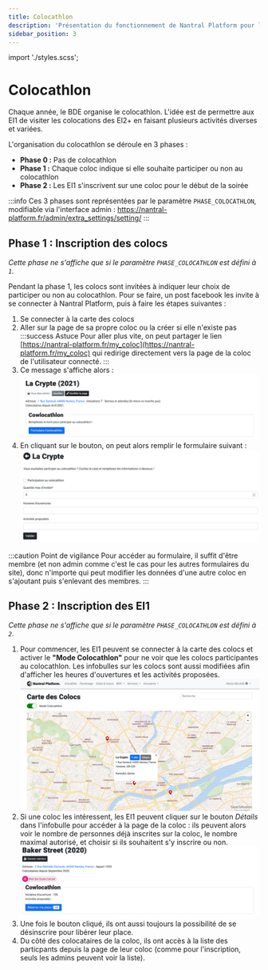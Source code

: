 ```yaml
---
title: Colocathlon
description: 'Présentation du fonctionnement de Nantral Platform pour le colocathlon'
sidebar_position: 3
---
```


import './styles.scss';

# Colocathlon

Chaque année, le BDE organise le colocathlon. L'idée est de permettre aux EI1 de
visiter les colocations des EI2+ en faisant plusieurs activités diverses et variées.

L'organisation du colocathlon se déroule en 3 phases :

- **Phase 0 :** Pas de colocathlon
- **Phase 1 :** Chaque coloc indique si elle souhaite participer ou non au colocathlon
- **Phase 2 :** Les EI1 s'inscrivent sur une coloc pour le début de la soirée

:::info
Ces 3 phases sont représentées par le paramètre `PHASE_COLOCATHLON`, modifiable
via l'interface admin : https://nantral-platform.fr/admin/extra_settings/setting/
:::

## Phase 1 : Inscription des colocs

_Cette phase ne s'affiche que si le paramètre `PHASE_COLOCATHLON` est défini à `1`._

Pendant la phase 1, les colocs sont invitées à indiquer leur choix de participer
ou non au colocathlon. Pour se faire, un post facebook les invite à se connecter
à Nantral Platform, puis à faire les étapes suivantes :

1. Se connecter à la carte des colocs
2. Aller sur la page de sa propre coloc ou la créer si elle n'existe pas
   :::success Astuce
   Pour aller plus vite, on peut partager le lien
   [https://nantral-platform.fr/my_coloc](https://nantral-platform.fr/my_coloc) qui
   redirige directement vers la page de la coloc de l'utilisateur connecté.
   :::
3. Ce message s'affiche alors :
   ![](./colocathlon_1_details.png)
4. En cliquant sur le bouton, on peut alors remplir le formulaire suivant :
   ![](./colocathlon_1_form.png)

:::caution Point de vigilance
Pour accéder au formulaire, il suffit d'être membre (et non admin comme c'est
le cas pour les autres formulaires du site), donc n'importe qui peut modifier
les données d'une autre coloc en s'ajoutant puis s'enlevant des membres.
:::

## Phase 2 : Inscription des EI1

_Cette phase ne s'affiche que si le paramètre `PHASE_COLOCATHLON` est défini à `2`._

1. Pour commencer, les EI1 peuvent se connecter à la carte des colocs et activer
   le **"Mode Colocathlon"** pour ne voir que les colocs participantes au
   colocathlon. Les infobulles sur les colocs sont aussi modifiées afin
   d'afficher les heures d'ouvertures et les activités proposées.
   ![](./colocathlon_2_carte.png)
2. Si une coloc les intéressent, les EI1 peuvent cliquer sur le bouton
   _Détails_ dans l'infobulle pour accéder à la page de la coloc : ils
   peuvent alors voir le nombre de personnes déjà inscrites sur la coloc, le
   nombre maximal autorisé, et choisir si ils souhaitent s'y inscrire ou non.
   ![](./colocathlon_2_details_ei1.png)
3. Une fois le bouton cliqué, ils ont aussi toujours la possibilité de se
   désinscrire pour libérer leur place.
4. Du côté des colocataires de la coloc, ils ont accès à la liste des particpants
   depuis la page de leur coloc (comme pour l'inscription, seuls les admins
   peuvent voir la liste).
